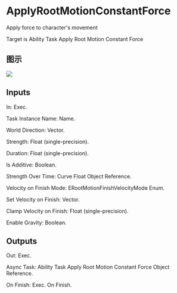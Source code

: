 # ApplyRootMotionConstantForce

Apply force to character's movement

Target is Ability Task Apply Root Motion Constant Force

## 图示

![]($-20221218-17330203.png)

## Inputs

In: Exec.

Task Instance Name: Name.

World Direction: Vector.

Strength: Float (single-precision).

Duration: Float (single-precision).

Is Additive: Boolean.

Strength Over Time: Curve Float Object Reference.

Velocity on Finish Mode: ERootMotionFinishVelocityMode Enum.

Set Velocity on Finish: Vector.

Clamp Velocity on Finish: Float (single-precision).

Enable Gravity: Boolean.  

## Outputs

Out: Exec.

Async Task: Ability Task Apply Root Motion Constant Force Object Reference.

On Finish: Exec. On Finish.

